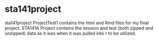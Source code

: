 # sta141project
sta141project
ProjectTest1 contains the html and Rmd files for my final project.
STA141A Project contains the session and test (both zipped and unzipped) data as it was when it was pulled into r to be utilized.
